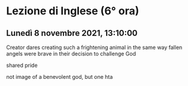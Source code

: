 # Lezione di Inglese (6° ora)
## Lunedì 8 novembre 2021, 13:10:00

Creator dares creating such a frightening animal in the same way fallen angels were brave in their decision to challenge God

shared pride

not image of a benevolent god, but one hta
<!--stackedit_data:
eyJoaXN0b3J5IjpbMTIxNzUyMTg1LC0xNTY2MjI1NzcwXX0=
-->